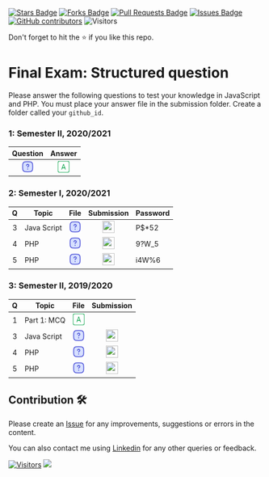 <a href="https://github.com/drshahizan/learn-php/stargazers"><img src="https://img.shields.io/github/stars/drshahizan/learn-php" alt="Stars Badge"/></a>
<a href="https://github.com/drshahizan/learn-php/network/members"><img src="https://img.shields.io/github/forks/drshahizan/learn-php" alt="Forks Badge"/></a>
<a href="https://github.com/drshahizan/learn-php/pulls"><img src="https://img.shields.io/github/issues-pr/drshahizan/learn-php" alt="Pull Requests Badge"/></a>
<a href="https://github.com/drshahizan/learn-php/issues"><img src="https://img.shields.io/github/issues/drshahizan/learn-php" alt="Issues Badge"/></a>
<a href="https://github.com/drshahizan/learn-php/graphs/contributors"><img alt="GitHub contributors" src="https://img.shields.io/github/contributors/drshahizan/learn-php?color=2b9348"></a>
![Visitors](https://api.visitorbadge.io/api/visitors?path=https%3A%2F%2Fgithub.com%2Fdrshahizan%2Flearn-php&labelColor=%23d9e3f0&countColor=%23697689&style=flat)

Don't forget to hit the :star: if you like this repo.

# Final Exam: Structured question

Please answer the following questions to test your knowledge in JavaScript and PHP. You must place your answer file in the submission folder. Create a folder called your `github_id`. 

### 1: Semester II, 2020/2021
|  Question | Answer | 
|  :-----: | :------: | 
| <a href="exam20212.pdf"><img src="../../../images/question.svg" width="24px" height="24px"></a> | <a href="jaw-exam20212.pdf"><img src="../../../images/answer.png" width="24px" height="24px"></a> | 

### 2: Semester I, 2020/2021
| Q | Topic |  File | Submission | Password |
| :-----: | ----- | :------: | :------:| ------|
| 3 | Java Script | <a href="Q3.pdf"><img src="../../../images/question.svg" width="24px" height="24px"></a> | <a href="../submission/Q7/q3"><img src="../../../images/folder_info.png" width="24px" height="24px"></a> | P$*52 |
| 4 | PHP | <a href="Q4.pdf"><img src="../../../images/question.svg" width="24px" height="24px"></a> | <a href="../submission/Q7/q4"><img src="../../../images/folder_info.png" width="24px" height="24px"></a> | 9?W_5 |
| 5 | PHP | <a href="Q5.pdf"><img src="../../../images/question.svg" width="24px" height="24px"></a> | <a href="../submission/Q7/q5"><img src="../../../images/folder_info.png" width="24px" height="24px"></a>| i4W%6 |

### 3: Semester II, 2019/2020
| Q | Topic |  File | Submission | 
| :-----: | ----- | :------: | :------:| 
| 1 | Part 1: MCQ | <a href="mcq19202.pdf"><img src="../../../images/answer.png" width="24px" height="24px"></a> |  | 
| 3 | Java Script | <a href="19202-3.pdf"><img src="../../../images/question.svg" width="24px" height="24px"></a> | <a href="../submission/Q8/q3"><img src="../../../images/folder_info.png" width="24px" height="24px"></a> | 
| 4 | PHP | <a href="19202-4.pdf"><img src="../../../images/question.svg" width="24px" height="24px"></a> | <a href="../submission/Q8/q4"><img src="../../../images/folder_info.png" width="24px" height="24px"></a> | 
| 5 | PHP | <a href="19202-5.pdf"><img src="../../../images/question.svg" width="24px" height="24px"></a> | <a href="../submission/Q8/q5"><img src="../../../images/folder_info.png" width="24px" height="24px"></a>| 

## Contribution 🛠️
Please create an [Issue](https://github.com/drshahizan/learn-php/issues) for any improvements, suggestions or errors in the content.

You can also contact me using [Linkedin](https://www.linkedin.com/in/drshahizan/) for any other queries or feedback.

[![Visitors](https://api.visitorbadge.io/api/visitors?path=https%3A%2F%2Fgithub.com%2Fdrshahizan&labelColor=%23697689&countColor=%23555555&style=plastic)](https://visitorbadge.io/status?path=https%3A%2F%2Fgithub.com%2Fdrshahizan)
![](https://hit.yhype.me/github/profile?user_id=81284918)


